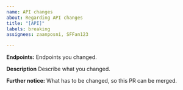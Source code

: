 ```yaml
---
name: API changes
about: Regarding API changes
title: "[API]"
labels: breaking
assignees: zaanposni, SFFan123

---
```


**Endpoints:**
Endpoints you changed.

**Description**
Describe what you changed.

**Further notice:**
What has to be changed, so this PR can be merged.
